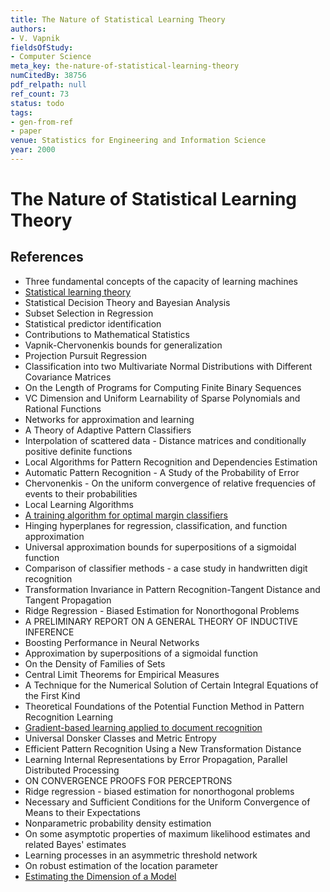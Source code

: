 ```yaml
---
title: The Nature of Statistical Learning Theory
authors:
- V. Vapnik
fieldsOfStudy:
- Computer Science
meta_key: the-nature-of-statistical-learning-theory
numCitedBy: 38756
pdf_relpath: null
ref_count: 73
status: todo
tags:
- gen-from-ref
- paper
venue: Statistics for Engineering and Information Science
year: 2000
---
```


# The Nature of Statistical Learning Theory

## References

- Three fundamental concepts of the capacity of learning machines
- [Statistical learning theory](./statistical-learning-theory.md)
- Statistical Decision Theory and Bayesian Analysis
- Subset Selection in Regression
- Statistical predictor identification
- Contributions to Mathematical Statistics
- Vapnik-Chervonenkis bounds for generalization
- Projection Pursuit Regression
- Classification into two Multivariate Normal Distributions with Different Covariance Matrices
- On the Length of Programs for Computing Finite Binary Sequences
- VC Dimension and Uniform Learnability of Sparse Polynomials and Rational Functions
- Networks for approximation and learning
- A Theory of Adaptive Pattern Classifiers
- Interpolation of scattered data - Distance matrices and conditionally positive definite functions
- Local Algorithms for Pattern Recognition and Dependencies Estimation
- Automatic Pattern Recognition - A Study of the Probability of Error
- Chervonenkis - On the uniform convergence of relative frequencies of events to their probabilities
- Local Learning Algorithms
- [A training algorithm for optimal margin classifiers](./a-training-algorithm-for-optimal-margin-classifiers.md)
- Hinging hyperplanes for regression, classification, and function approximation
- Universal approximation bounds for superpositions of a sigmoidal function
- Comparison of classifier methods - a case study in handwritten digit recognition
- Transformation Invariance in Pattern Recognition-Tangent Distance and Tangent Propagation
- Ridge Regression - Biased Estimation for Nonorthogonal Problems
- A PRELIMINARY REPORT ON A GENERAL THEORY OF INDUCTIVE INFERENCE
- Boosting Performance in Neural Networks
- Approximation by superpositions of a sigmoidal function
- On the Density of Families of Sets
- Central Limit Theorems for Empirical Measures
- A Technique for the Numerical Solution of Certain Integral Equations of the First Kind
- Theoretical Foundations of the Potential Function Method in Pattern Recognition Learning
- [Gradient-based learning applied to document recognition](./gradient-based-learning-applied-to-document-recognition.md)
- Universal Donsker Classes and Metric Entropy
- Efficient Pattern Recognition Using a New Transformation Distance
- Learning Internal Representations by Error Propagation, Parallel Distributed Processing
- ON CONVERGENCE PROOFS FOR PERCEPTRONS
- Ridge regression - biased estimation for nonorthogonal problems
- Necessary and Sufficient Conditions for the Uniform Convergence of Means to their Expectations
- Nonparametric probability density estimation
- On some asymptotic properties of maximum likelihood estimates and related Bayes' estimates
- Learning processes in an asymmetric threshold network
- On robust estimation of the location parameter
- [Estimating the Dimension of a Model](./estimating-the-dimension-of-a-model.md)
